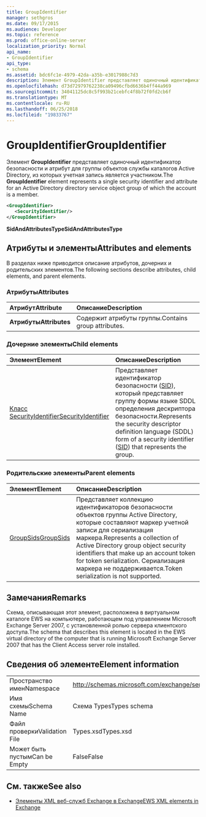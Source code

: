 ```yaml
---
title: GroupIdentifier
manager: sethgros
ms.date: 09/17/2015
ms.audience: Developer
ms.topic: reference
ms.prod: office-online-server
localization_priority: Normal
api_name:
- GroupIdentifier
api_type:
- schema
ms.assetid: bdc6fc1e-4979-42da-a35b-e3017988c7d3
description: Элемент GroupIdentifier представляет одиночный идентификатор безопасности и атрибут для группы объектов службы каталогов Active Directory, из которых учетная запись является участником.
ms.openlocfilehash: d73d72979762238ca09496cfbd6636b4ff44a969
ms.sourcegitcommit: 34041125dc8c5f993b21cebfc4f8b72f0fd2cb6f
ms.translationtype: MT
ms.contentlocale: ru-RU
ms.lasthandoff: 06/25/2018
ms.locfileid: "19833767"
---
```

# <a name="groupidentifier"></a><span data-ttu-id="ab13c-103">GroupIdentifier</span><span class="sxs-lookup"><span data-stu-id="ab13c-103">GroupIdentifier</span></span>

<span data-ttu-id="ab13c-104">Элемент **GroupIdentifier** представляет одиночный идентификатор безопасности и атрибут для группы объектов службы каталогов Active Directory, из которых учетная запись является участником.</span><span class="sxs-lookup"><span data-stu-id="ab13c-104">The **GroupIdentifier** element represents a single security identifier and attribute for an Active Directory directory service object group of which the account is a member.</span></span> 
  
```xml
<GroupIdentifier>
   <SecurityIdentifier/>
</GroupIdentifier>
```

 <span data-ttu-id="ab13c-105">**SidAndAttributesType**</span><span class="sxs-lookup"><span data-stu-id="ab13c-105">**SidAndAttributesType**</span></span>
## <a name="attributes-and-elements"></a><span data-ttu-id="ab13c-106">Атрибуты и элементы</span><span class="sxs-lookup"><span data-stu-id="ab13c-106">Attributes and elements</span></span>

<span data-ttu-id="ab13c-107">В разделах ниже приводится описание атрибутов, дочерних и родительских элементов.</span><span class="sxs-lookup"><span data-stu-id="ab13c-107">The following sections describe attributes, child elements, and parent elements.</span></span>
  
### <a name="attributes"></a><span data-ttu-id="ab13c-108">Атрибуты</span><span class="sxs-lookup"><span data-stu-id="ab13c-108">Attributes</span></span>

|<span data-ttu-id="ab13c-109">**Атрибут**</span><span class="sxs-lookup"><span data-stu-id="ab13c-109">**Attribute**</span></span>|<span data-ttu-id="ab13c-110">**Описание**</span><span class="sxs-lookup"><span data-stu-id="ab13c-110">**Description**</span></span>|
|:-----|:-----|
|<span data-ttu-id="ab13c-111">**Атрибуты**</span><span class="sxs-lookup"><span data-stu-id="ab13c-111">**Attributes**</span></span> <br/> |<span data-ttu-id="ab13c-112">Содержит атрибуты группы.</span><span class="sxs-lookup"><span data-stu-id="ab13c-112">Contains group attributes.</span></span>  <br/> |
   
### <a name="child-elements"></a><span data-ttu-id="ab13c-113">Дочерние элементы</span><span class="sxs-lookup"><span data-stu-id="ab13c-113">Child elements</span></span>

|<span data-ttu-id="ab13c-114">**Элемент**</span><span class="sxs-lookup"><span data-stu-id="ab13c-114">**Element**</span></span>|<span data-ttu-id="ab13c-115">**Описание**</span><span class="sxs-lookup"><span data-stu-id="ab13c-115">**Description**</span></span>|
|:-----|:-----|
|[<span data-ttu-id="ab13c-116">Класс SecurityIdentifier</span><span class="sxs-lookup"><span data-stu-id="ab13c-116">SecurityIdentifier</span></span>](securityidentifier.md) <br/> |<span data-ttu-id="ab13c-117">Представляет идентификатор безопасности ([SID](sid.md)), который представляет группу формы языке SDDL определения дескриптора безопасности.</span><span class="sxs-lookup"><span data-stu-id="ab13c-117">Represents the security descriptor definition language (SDDL) form of a security identifier ([SID](sid.md)) that represents the group.</span></span>  <br/> |
   
### <a name="parent-elements"></a><span data-ttu-id="ab13c-118">Родительские элементы</span><span class="sxs-lookup"><span data-stu-id="ab13c-118">Parent elements</span></span>

|<span data-ttu-id="ab13c-119">**Элемент**</span><span class="sxs-lookup"><span data-stu-id="ab13c-119">**Element**</span></span>|<span data-ttu-id="ab13c-120">**Описание**</span><span class="sxs-lookup"><span data-stu-id="ab13c-120">**Description**</span></span>|
|:-----|:-----|
|[<span data-ttu-id="ab13c-121">GroupSids</span><span class="sxs-lookup"><span data-stu-id="ab13c-121">GroupSids</span></span>](groupsids.md) <br/> |<span data-ttu-id="ab13c-122">Представляет коллекцию идентификаторов безопасности объектов группы Active Directory, которые составляют маркер учетной записи для сериализация маркера.</span><span class="sxs-lookup"><span data-stu-id="ab13c-122">Represents a collection of Active Directory group object security identifiers that make up an account token for token serialization.</span></span> <span data-ttu-id="ab13c-123">Сериализация маркера не поддерживается.</span><span class="sxs-lookup"><span data-stu-id="ab13c-123">Token serialization is not supported.</span></span>  <br/> |
   
## <a name="remarks"></a><span data-ttu-id="ab13c-124">Замечания</span><span class="sxs-lookup"><span data-stu-id="ab13c-124">Remarks</span></span>

<span data-ttu-id="ab13c-125">Схема, описывающая этот элемент, расположена в виртуальном каталоге EWS на компьютере, работающем под управлением Microsoft Exchange Server 2007, с установленной ролью сервера клиентского доступа.</span><span class="sxs-lookup"><span data-stu-id="ab13c-125">The schema that describes this element is located in the EWS virtual directory of the computer that is running Microsoft Exchange Server 2007 that has the Client Access server role installed.</span></span>
  
## <a name="element-information"></a><span data-ttu-id="ab13c-126">Сведения об элементе</span><span class="sxs-lookup"><span data-stu-id="ab13c-126">Element information</span></span>

|||
|:-----|:-----|
|<span data-ttu-id="ab13c-127">Пространство имен</span><span class="sxs-lookup"><span data-stu-id="ab13c-127">Namespace</span></span>  <br/> |http://schemas.microsoft.com/exchange/services/2006/types  <br/> |
|<span data-ttu-id="ab13c-128">Имя схемы</span><span class="sxs-lookup"><span data-stu-id="ab13c-128">Schema Name</span></span>  <br/> |<span data-ttu-id="ab13c-129">Схема Types</span><span class="sxs-lookup"><span data-stu-id="ab13c-129">Types schema</span></span>  <br/> |
|<span data-ttu-id="ab13c-130">Файл проверки</span><span class="sxs-lookup"><span data-stu-id="ab13c-130">Validation File</span></span>  <br/> |<span data-ttu-id="ab13c-131">Types.xsd</span><span class="sxs-lookup"><span data-stu-id="ab13c-131">Types.xsd</span></span>  <br/> |
|<span data-ttu-id="ab13c-132">Может быть пустым</span><span class="sxs-lookup"><span data-stu-id="ab13c-132">Can be Empty</span></span>  <br/> |<span data-ttu-id="ab13c-133">False</span><span class="sxs-lookup"><span data-stu-id="ab13c-133">False</span></span>  <br/> |
   
## <a name="see-also"></a><span data-ttu-id="ab13c-134">См. также</span><span class="sxs-lookup"><span data-stu-id="ab13c-134">See also</span></span>



- [<span data-ttu-id="ab13c-135">Элементы XML веб-служб Exchange в Exchange</span><span class="sxs-lookup"><span data-stu-id="ab13c-135">EWS XML elements in Exchange</span></span>](ews-xml-elements-in-exchange.md)

